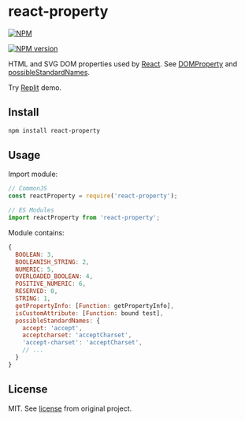 # react-property

[![NPM](https://nodei.co/npm/react-property.png)](https://nodei.co/npm/react-property/)

[![NPM version](https://img.shields.io/npm/v/react-property.svg)](https://www.npmjs.com/package/react-property)

HTML and SVG DOM properties used by [React](https://github.com/facebook/react). See [DOMProperty](https://github.com/facebook/react/blob/main/packages/react-dom/src/shared/DOMProperty.js) and [possibleStandardNames](https://github.com/facebook/react/blob/main/packages/react-dom/src/shared/possibleStandardNames.js).

Try [Replit](https://repl.it/@remarkablemark/react-property) demo.

## Install

```sh
npm install react-property
```

## Usage

Import module:

```js
// CommonJS
const reactProperty = require('react-property');

// ES Modules
import reactProperty from 'react-property';
```

Module contains:

```js
{
  BOOLEAN: 3,
  BOOLEANISH_STRING: 2,
  NUMERIC: 5,
  OVERLOADED_BOOLEAN: 4,
  POSITIVE_NUMERIC: 6,
  RESERVED: 0,
  STRING: 1,
  getPropertyInfo: [Function: getPropertyInfo],
  isCustomAttribute: [Function: bound test],
  possibleStandardNames: {
    accept: 'accept',
    acceptcharset: 'acceptCharset',
    'accept-charset': 'acceptCharset',
    // ...
  }
}
```

## License

MIT. See [license](https://github.com/facebook/react/blob/main/LICENSE) from original project.
